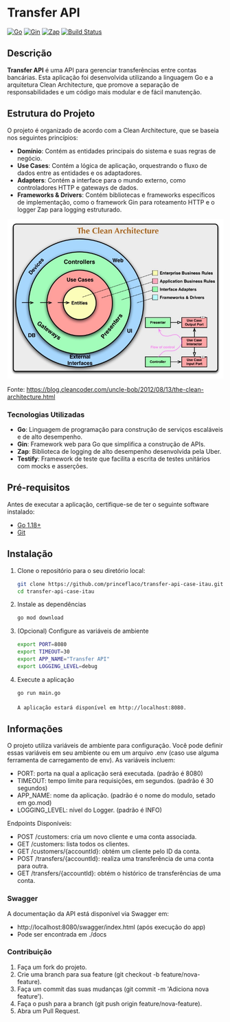 # Transfer API

[![Go](https://img.shields.io/badge/Go-1.18+-blue.svg)](https://golang.org/)
[![Gin](https://img.shields.io/badge/Gin-v1.10.0-green.svg)](https://github.com/gin-gonic/gin)
[![Zap](https://img.shields.io/badge/Zap-v1.19.0-yellow.svg)](https://github.com/uber-go/zap)
[![Build Status](https://travis-ci.org/princeflaco/transfer-api-case-itau.svg?branch=develop)](https://travis-ci.org/princeflaco/transfer-api-case-itau)

## Descrição

**Transfer API** é uma API para gerenciar transferências entre contas bancárias. Esta aplicação foi desenvolvida utilizando a linguagem Go e a arquitetura Clean Architecture, que promove a separação de responsabilidades e um código mais modular e de fácil manutenção.

## Estrutura do Projeto

O projeto é organizado de acordo com a Clean Architecture, que se baseia nos seguintes princípios:

- **Domínio**: Contém as entidades principais do sistema e suas regras de negócio.
- **Use Cases**: Contém a lógica de aplicação, orquestrando o fluxo de dados entre as entidades e os adaptadores.
- **Adapters**: Contém a interface para o mundo externo, como controladores HTTP e gateways de dados.
- **Frameworks & Drivers**: Contém bibliotecas e frameworks específicos de implementação, como o framework Gin para roteamento HTTP e o logger Zap para logging estruturado.

![Clean Architecture](images/clean_architecture.png)

Fonte: https://blog.cleancoder.com/uncle-bob/2012/08/13/the-clean-architecture.html

### Tecnologias Utilizadas

- **Go**: Linguagem de programação para construção de serviços escaláveis e de alto desempenho.
- **Gin**: Framework web para Go que simplifica a construção de APIs.
- **Zap**: Biblioteca de logging de alto desempenho desenvolvida pela Uber.
- **Testify**: Framework de teste que facilita a escrita de testes unitários com mocks e asserções.

## Pré-requisitos

Antes de executar a aplicação, certifique-se de ter o seguinte software instalado:

- [Go 1.18+](https://golang.org/dl/)
- [Git](https://git-scm.com/)

## Instalação

1. Clone o repositório para o seu diretório local:

   ```bash
   git clone https://github.com/princeflaco/transfer-api-case-itau.git
   cd transfer-api-case-itau

2. Instale as dependências

    ```bash
    go mod download

3. (Opcional) Configure as variáveis de ambiente

    ```bash
   export PORT=8080
   export TIMEOUT=30
   export APP_NAME="Transfer API"
   export LOGGING_LEVEL=debug

4. Execute a aplicação

    ```bash
    go run main.go

    A aplicação estará disponível em http://localhost:8080.


## Informações

O projeto utiliza variáveis de ambiente para configuração. Você pode definir essas variáveis em seu ambiente ou em um arquivo .env (caso use alguma ferramenta de carregamento de env). As variáveis incluem:

- PORT: porta na qual a aplicação será executada. (padrão é 8080)
- TIMEOUT: tempo limite para requisições, em segundos. (padrão é 30 segundos)
- APP_NAME: nome da aplicação. (padrão é o nome do modulo, setado em go.mod)
- LOGGING_LEVEL: nível do Logger. (padrão é INFO)

Endpoints Disponíveis:
  - POST /customers: cria um novo cliente e uma conta associada.
  - GET /customers: lista todos os clientes.
  - GET /customers/{accountId}: obtém um cliente pelo ID da conta.
  - POST /transfers/{accountId}: realiza uma transferência de uma conta para outra.
  - GET /transfers/{accountId}: obtém o histórico de transferências de uma conta.

### Swagger
  A documentação da API está disponível via Swagger em:
  - http://localhost:8080/swagger/index.html (após execução do app)
  - Pode ser encontrada em ./docs

### Contribuição
1. Faça um fork do projeto.
2. Crie uma branch para sua feature (git checkout -b feature/nova-feature).
3. Faça um commit das suas mudanças (git commit -m 'Adiciona nova feature').
4. Faça o push para a branch (git push origin feature/nova-feature).
5. Abra um Pull Request.